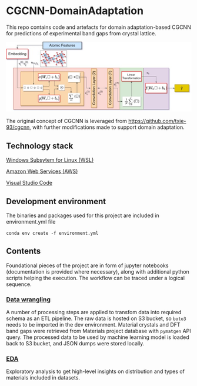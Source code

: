# CGCNN-DomainAdaptation
This repo contains code and artefacts for domain adaptation-based CGCNN for predictions of experimental band gaps from crystal lattice. 

![image](https://github.com/hasmasood/DomainAdaptation-CGCNN/blob/master/images/cgcnn.jpg)

The original concept of CGCNN is leveraged from https://github.com/txie-93/cgcnn, with further modifications made to support domain adaptation.

## Technology stack
[Windows Subsytem for Linux (WSL)](https://learn.microsoft.com/en-us/windows/wsl/install)

[Amazon Web Services (AWS)](https://aws.amazon.com/)

[Visual Studio Code](https://code.visualstudio.com/)

## Development environment
The binaries and packages used for this project are included in environment.yml file
```
conda env create -f environment.yml
```
## Contents
Foundational pieces of the project are in form of jupyter notebooks (documentation is provided where necessary), along with additional python scripts helping the execution. The workflow can be traced under a logical sequence.
### [Data wrangling](https://github.com/hasmasood/DomainAdaptation-CGCNN/blob/master/01-Data%20preparation/DataPrep.ipynb)
A number of processing steps are applied to transfom data into required schema as an ETL pipeline. The raw data is hosted on S3 bucket, so ```boto3``` needs to be imported in the dev environment. Material crystals and DFT band gaps were retrieved from Materials project database with ``` pymatgen ``` API query. The processed data to be used by machine learning model is loaded back to S3 bucket, and JSON dumps were stored locally.
### [EDA](https://github.com/hasmasood/DomainAdaptation-CGCNN/blob/master/01-Data%20preparation/DataPlots.ipynb)
Exploratory analysis to get high-level insights on distribution and types of materials included in datasets.